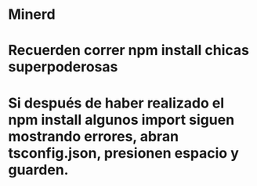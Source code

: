 # Minerd
# Recuerden correr npm install chicas superpoderosas
# Si después de haber realizado el npm install algunos import siguen mostrando errores, abran tsconfig.json, presionen espacio y guarden.
